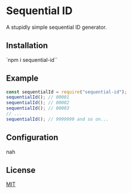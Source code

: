 # Sequential ID

A stupidly simple sequential ID generator.

## Installation

`npm i sequential-id``

## Example

```js
const sequentialId = require("sequential-id");
sequentialId(); // 00001
sequentialId(); // 00002
sequentialId(); // 00003
// ...
sequentialId(); // 9999999 and so on...
```

## Configuration

nah

## License

[MIT](./LICENSE)
